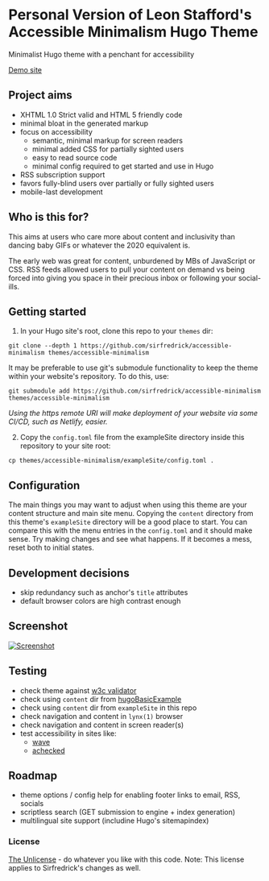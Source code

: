 # Personal Version of Leon Stafford's Accessible Minimalism Hugo Theme

Minimalist Hugo theme with a penchant for accessibility 

[Demo site](https://accessible-minimalism.netlify.app)

## Project aims

 - XHTML 1.0 Strict valid and HTML 5 friendly code
 - minimal bloat in the generated markup
 - focus on accessibility
   - semantic, minimal markup for screen readers
   - minimal added CSS for partially sighted users
   - easy to read source code
   - minimal config required to get started and use in Hugo
 - RSS subscription support
 - favors fully-blind users over partially or fully sighted users
 - mobile-last development 

## Who is this for?

This aims at users who care more about content and inclusivity than dancing baby
 GIFs or whatever the 2020 equivalent is.

The early web was great for content, unburdened by MBs of JavaScript or CSS.
 RSS feeds allowed users to pull your content on demand vs being forced into
 giving you space in their precious inbox or following your social-ills.

## Getting started

1. In your Hugo site's root, clone this repo to your `themes` dir:

`git clone --depth 1 https://github.com/sirfredrick/accessible-minimalism themes/accessible-minimalism`

It may be preferable to use git's submodule functionality to keep the theme
 within your website's repository. To do this, use:

`git submodule add https://github.com/sirfredrick/accessible-minimalism themes/accessible-minimalism`

*Using the https remote URI will make deployment of your website via some CI/CD,
 such as Netlify, easier.*

2. Copy the `config.toml` file from the exampleSite directory inside this repository to your site root:

`cp themes/accessible-minimalism/exampleSite/config.toml .`

## Configuration

The main things you may want to adjust when using this theme are your content
 structure and main site menu. Copying the `content` directory from this theme's
 `exampleSite` directory will be a good place to start. You can compare this
 with the menu entries in the `config.toml` and it should make sense. Try making
 changes and see what happens. If it becomes a mess, reset both to initial 
 states.

## Development decisions

 - skip redundancy such as anchor's `title` attributes
 - default browser colors are high contrast enough

## Screenshot

[![Screenshot](https://github.com/leonstafford/accessible-minimalism-hugo-theme/blob/master/images/screenshot.png?cb=1234)](https://github.com/leonstafford/accessible-minimalism-hugo-theme/blob/master/images/screenshot.png)

## Testing

 - check theme against [w3c validator](https://validator.w3.org)
 - check using `content` dir from [hugoBasicExample](https://github.com/gohugoio/hugoBasicExample)
 - check using `content` dir from `exampleSite` in this repo
 - check navigation and content in `lynx(1)` browser
 - check navigation and content in screen reader(s)
 - test accessibility in sites like:
   - [wave](https://wave.webaim.org/report#/https://accessible-minimalism.netlify.app)
   - [achecked](https://achecker.ca)

## Roadmap

 - theme options / config help for enabling footer links to email, RSS, socials
 - scriptless search (GET submission to engine + index generation)
 - multilingual site support (includine Hugo's sitemapindex)

### License

[The Unlicense](https://unlicense.org) - do whatever you like with this code.
Note: This license applies to Sirfredrick's changes as well.
